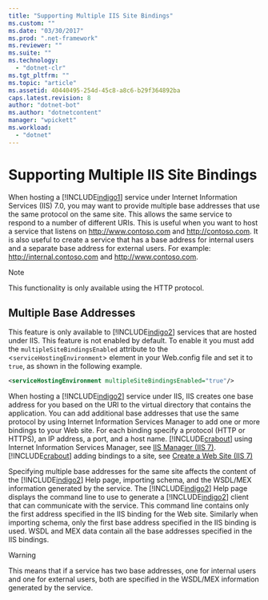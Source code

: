 ```yaml
---
title: "Supporting Multiple IIS Site Bindings"
ms.custom: ""
ms.date: "03/30/2017"
ms.prod: ".net-framework"
ms.reviewer: ""
ms.suite: ""
ms.technology: 
  - "dotnet-clr"
ms.tgt_pltfrm: ""
ms.topic: "article"
ms.assetid: 40440495-254d-45c8-a8c6-b29f364892ba
caps.latest.revision: 8
author: "dotnet-bot"
ms.author: "dotnetcontent"
manager: "wpickett"
ms.workload: 
  - "dotnet"
---
```

# Supporting Multiple IIS Site Bindings
When hosting a [!INCLUDE[indigo1](../../../../includes/indigo1-md.md)] service under Internet Information Services (IIS) 7.0, you may want to provide multiple base addresses that use the same protocol on the same site. This allows the same service to respond to a number of different URIs. This is useful when you want to host a service that listens on http://www.contoso.com and http://contoso.com. It is also useful to create a service that has a base address for internal users and a separate base address for external users. For example: http://internal.contoso.com and http://www.contoso.com.  
  
> [!NOTE]
>  This functionality is only available using the HTTP protocol.  
  
## Multiple Base Addresses  
 This feature is only available to [!INCLUDE[indigo2](../../../../includes/indigo2-md.md)] services that are hosted under IIS. This feature is not enabled by default. To enable it you must add the `multipleSiteBindingsEnabled` attribute to the <`serviceHostingEnvironment`> element in your Web.config file and set it to `true`, as shown in the following example.  
  
```xml  
<serviceHostingEnvironment multipleSiteBindingsEnabled="true"/>  
```  
  
 When hosting a [!INCLUDE[indigo2](../../../../includes/indigo2-md.md)] service under IIS, IIS creates one base address for you based on the URI to the virtual directory that contains the application. You can add additional base addresses that use the same protocol by using Internet Information Services Manager to add one or more bindings to your Web site. For each binding specify a protocol (HTTP or HTTPS), an IP address, a port, and a host name. [!INCLUDE[crabout](../../../../includes/crabout-md.md)] using Internet Information Services Manager, see [IIS Manager (IIS 7)](http://go.microsoft.com/fwlink/?LinkId=164057). [!INCLUDE[crabout](../../../../includes/crabout-md.md)] adding bindings to a site, see [Create a Web Site (IIS 7)](http://go.microsoft.com/fwlink/?LinkId=164060)  
  
 Specifying multiple base addresses for the same site affects the content of the [!INCLUDE[indigo2](../../../../includes/indigo2-md.md)] Help page, importing schema, and the WSDL/MEX information generated by the service. The [!INCLUDE[indigo2](../../../../includes/indigo2-md.md)] Help page displays the command line to use to generate a [!INCLUDE[indigo2](../../../../includes/indigo2-md.md)] client that can communicate with the service. This command line contains only the first address specified in the IIS binding for the Web site. Similarly when importing schema, only the first base address specified in the IIS binding is used. WSDL and MEX data contain all the base addresses specified in the IIS bindings.  
  
> [!WARNING]
>  This means that if a service has two base addresses, one for internal users and one for external users, both are specified in the WSDL/MEX information generated by the service.

